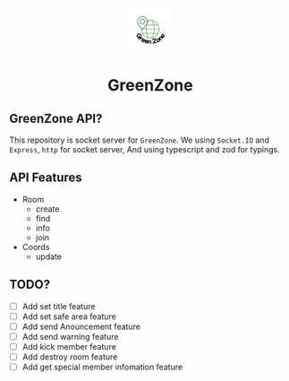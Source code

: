 <div align="center">
    <img src='./md/GreenZone_Circle.png' width=80 />
    <h1>GreenZone</h1>
</div>

## GreenZone API?
This repository is socket server for `GreenZone`.
We using `Socket.IO` and `Express`, `http` for socket server,
And using typescript and zod for typings.

## API Features
- Room
    - create
    - find
    - info
    - join
- Coords
    - update

## TODO?
- [ ] Add set title feature
- [ ] Add set safe area feature
- [ ] Add send Anouncement feature
- [ ] Add send warning feature
- [ ] Add kick member feature
- [ ] Add destroy room feature
- [ ] Add get special member infomation feature